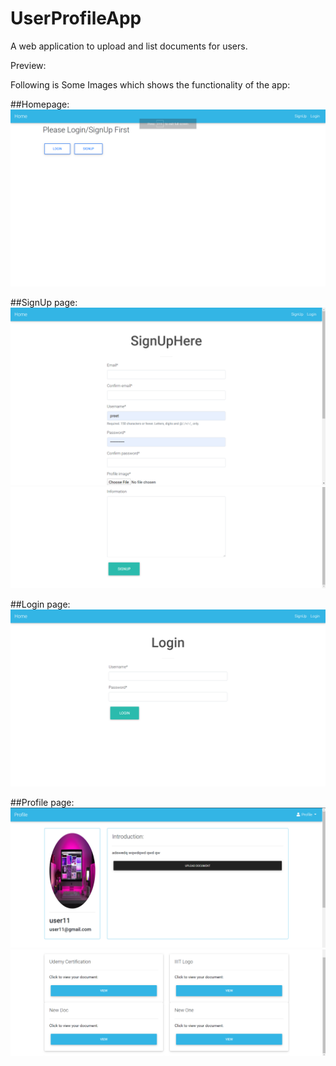 # UserProfileApp

A web application to upload and list documents for users.

Preview:

Following is Some Images which shows the functionality of the app:

##Homepage:
![Homepage](https://raw.githubusercontent.com/spreet6999/UserProfileApp/master/radme_images/Homepage.png)

##SignUp page:
![SignUp](https://raw.githubusercontent.com/spreet6999/UserProfileApp/master/radme_images/SignUp1.png)
![SignUp](https://raw.githubusercontent.com/spreet6999/UserProfileApp/master/radme_images/SignUp2.png)

##Login page:
![Login](https://raw.githubusercontent.com/spreet6999/UserProfileApp/master/radme_images/Login.png)

##Profile page:
![Profile](https://raw.githubusercontent.com/spreet6999/UserProfileApp/master/radme_images/ProfilePage1.png)
![Profile](https://raw.githubusercontent.com/spreet6999/UserProfileApp/master/radme_images/ProfilePage2.png)

